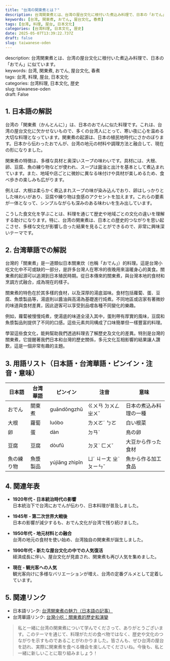 ```yaml
---
title: "台湾の関東煮とは？"
description: 台湾関東煮とは、台湾の屋台文化に根付いた煮込み料理で、日本の「おでん」に似ています。
keywords: [台湾, 関東煮, おでん, 屋台文化, 春煮]
tags: [台湾, 料理, 屋台, 日本文化]
categories: [台湾料理, 日本文化, 歴史]
date: 2025-05-07T13:39:22.737Z
draft: false
slug: taiwanese-oden
---
```


description: 台湾関東煮とは、台湾の屋台文化に根付いた煮込み料理で、日本の「おでん」に似ています。  
keywords: 台湾, 関東煮, おでん, 屋台文化, 春煮  
tags: 台湾, 料理, 屋台, 日本文化  
categories: 台湾料理, 日本文化, 歴史  
slug: taiwanese-oden  
draft: False  

## 1. 日本語の解説

台湾の「関東煮（かんとんに）」は、日本のおでんに似た料理です。これは、台湾の屋台文化に欠かせないもので、多くの台湾人にとって、寒い夜に心を温める大切な料理となっています。関東煮の起源は、日本の植民地時代にさかのぼります。日本から伝わったおでんが、台湾の地元の材料や調理方法と融合して、現在の形になりました。

関東煮の特徴は、多様な具材と奥深いスープの味わいです。具材には、大根、卵、豆腐、魚の練り物などが使われ、スープは醤油と出汁を基本として煮込まれています。また、地域や店ごとに微妙に異なる味付けや具材が楽しめるため、食べ歩きの楽しみも広がります。

例えば、大根は柔らかく煮込まれスープの味が染み込んでおり、卵はしっかりとした味わいがあり、豆腐や練り物は食感のアクセントを加えます。これらの要素が一体となって、シンプルながらも深みのある味わいを生み出しています。

こうした食文化を学ぶことは、料理を通じて歴史や地域ごとの文化の違いを理解する助けになります。特に、台湾の関東煮は、日本との歴史的つながりを思い起こさせ、多様な文化が影響し合った結果を見ることができるので、非常に興味深いテーマです。

## 2. 台湾華語での解説

台灣的「關東煮」是一道類似日本關東炊（也稱「おでん」）的料理。這是台灣小吃文化中不可或缺的一部分，是許多台灣人在寒冷的夜晚用來溫暖身心的美食。關東煮的起源可以追溯到日本殖民時期。從日本傳來的關東煮，與台灣本地的食材和烹調方式融合，成為現在的樣子。

關東煮的特色在於其多樣的食材，以及深厚的湯底滋味。食材包括蘿蔔、蛋、豆腐、魚漿製品等，湯底則以醬油與高湯為基礎進行炖煮。不同地區或店家有著微妙的味道與食材差異，因此遊客可以享受到品嚐各種不同變化的樂趣。

例如，蘿蔔被慢慢炖煮，使湯底的味道全浸入其中，蛋則帶有厚實的風味，豆腐和魚漿製品則提供了不同的口感。這些元素共同構成了口味簡單但一樣豐富的料理。

學習這些食文化，能夠幫助我們透過料理去了解歷史及文化的差異。特別是台灣的關東煮，它提醒著我們日本和台灣的歷史關係，多元文化互相影響的結果讓人讚歎，這是一個非常有趣的主題。

## 3. 用語リスト（日本語・台湾華語・ピンイン・注音・意味）

| 日本語 | 台湾華語 | ピンイン | 注音 | 意味 |
|--------|----------|---------|------|------|
| おでん | 關東煮   | guāndōngzhǔ | ㄍㄨㄢ ㄉㄨㄥ ㄓㄨˇ| 日本の煮込み料理の一種 |
| 大根   | 蘿蔔     | luóbo    | ㄌㄨㄛˊ ㄅㄛ | 白い根菜 |
| 卵     | 蛋       | dàn      | ㄉㄢˋ | 鳥の卵 |
| 豆腐   | 豆腐     | dòufǔ    | ㄉㄡˋ ㄈㄨˇ | 大豆から作った食材 |
| 魚の練り物 | 魚漿製品 | yújiāng zhìpǐn | ㄩˊ ㄐㄧㄤ ㄓˋ ㄆㄧㄣˇ | 魚から作る加工食品 |

## 4. 関連年表

- **1920年代 - 日本統治時代の影響**  
  日本統治下で台湾におでんが伝わり、日本料理が普及しました。
  
- **1945年 - 第二次世界大戦後**  
  日本の影響が減少するも、おでん文化が台湾で残り続けました。
  
- **1950年代 - 地元材料との融合**  
  台湾の地元の食材を使い始め、台湾独自の関東煮が誕生しました。
  
- **1990年代 - 新たな屋台文化の中での人気復活**  
  経済成長に伴い、屋台文化が見直され、関東煮も再び人気を集めました。
  
- **現在 - 観光客への人気**  
  観光客向けに多様なバリエーションが増え、台湾の定番グルメとして定着しています。

## 5. 関連リンク

- 日本語リンク: [台湾関東煮の魅力（日本語の記事）](https://www.taipeinavi.jp/food/r_article.php?id=10396)
- 台湾華語リンク: [台灣小吃：關東煮的歷史和演變](https://www.foodnext.net/story/world/paper/4096019959)

>私と一緒に台湾の関東煮について学んでくださって、ありがとうございます。このテーマを通じて、料理がただの食べ物ではなく、歴史や文化のつながりを示すものであることがわかりました。皆さんも、ぜひ台湾の屋台を訪れ、実際に関東煮を食べる機会を楽しんでくださいね。今後も、私と一緒に新しいことに取り組みましょう！
